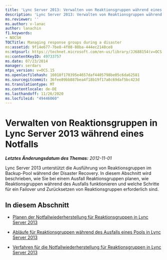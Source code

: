 ```yaml
---
title: 'Lync Server 2013: Verwalten von Reaktionsgruppen während eines Notfalls'
description: 'Lync Server 2013: Verwalten von Reaktionsgruppen während eines Notfalls.'
ms.reviewer: ''
ms.author: v-lanac
author: lanachin
f1.keywords:
- NOCSH
TOCTitle: Managing response groups during a disaster
ms:assetid: 9f14e677-7be8-4f08-88ba-444ec2148ce8
ms:mtpsurl: https://technet.microsoft.com/en-us/library/JJ688154(v=OCS.15)
ms:contentKeyID: 49733757
ms.date: 07/23/2014
manager: serdars
mtps_version: v=OCS.15
ms.openlocfilehash: 16018f170395e4657daf4405798be05c6da62581
ms.sourcegitcommit: 36fee89bb887bea4f18b19f17a8c69daf5bc423d
ms.translationtype: MT
ms.contentlocale: de-DE
ms.lasthandoff: 11/26/2020
ms.locfileid: "49446060"
---
```

# <a name="managing-response-groups-in-lync-server-2013-during-a-disaster"></a>Verwalten von Reaktionsgruppen in Lync Server 2013 während eines Notfalls

<div data-xmlns="http://www.w3.org/1999/xhtml">

<div class="topic" data-xmlns="http://www.w3.org/1999/xhtml" data-msxsl="urn:schemas-microsoft-com:xslt" data-cs="https://msdn.microsoft.com/">

<div data-asp="https://msdn2.microsoft.com/asp">



</div>

<div id="mainSection">

<div id="mainBody">

<span> </span>

_**Letztes Änderungsdatum des Themas:** 2012-11-01_

Lync Server 2013 unterstützt die Ausführung von Reaktionsgruppen im Backup-Pool während der Disaster Recovery. In diesem Abschnitt wird beschrieben, wie Sie bei einem Ausfall Reaktionsgruppen planen, wie Reaktionsgruppen während des Ausfalls funktionieren und welche Schritte für ein Failover und Zurücksetzen von Reaktionsgruppen erforderlich sind.

<div>

## <a name="in-this-section"></a>In diesem Abschnitt

  - [Planen der Notfallwiederherstellung für Reaktionsgruppen in Lync Server 2013](lync-server-2013-planning-for-response-group-disaster-recovery.md)

  - [Abläufe für Reaktionsgruppen während des Ausfalls eines Pools in Lync Server 2013](lync-server-2013-response-group-experience-during-pool-failure.md)

  - [Verfahren für die Notfallwiederherstellung für Reaktionsgruppen in Lync Server 2013](lync-server-2013-response-group-disaster-recovery-procedures.md)

</div>

</div>

<span> </span>

</div>

</div>

</div>

